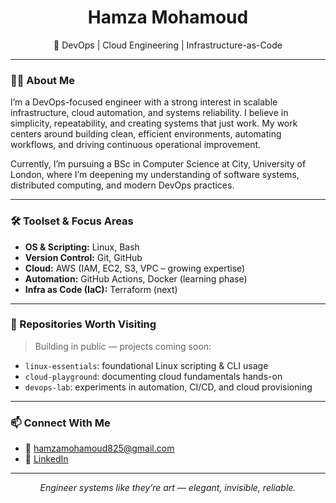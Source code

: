 <h1 align="center">Hamza Mohamoud</h1>
<p align="center">
  🚀 DevOps | Cloud Engineering | Infrastructure-as-Code
</p>

---

### 👨‍💻 About Me

I’m a DevOps-focused engineer with a strong interest in scalable infrastructure, cloud automation, and systems reliability. I believe in simplicity, repeatability, and creating systems that just work. My work centers around building clean, efficient environments, automating workflows, and driving continuous operational improvement.

Currently, I’m pursuing a BSc in Computer Science at City, University of London, where I’m deepening my understanding of software systems, distributed computing, and modern DevOps practices.

---

### 🛠️ Toolset & Focus Areas

- **OS & Scripting:** Linux, Bash
- **Version Control:** Git, GitHub
- **Cloud:** AWS (IAM, EC2, S3, VPC – growing expertise)
- **Automation:** GitHub Actions, Docker (learning phase)
- **Infra as Code (IaC):** Terraform (next)

---

### 📁 Repositories Worth Visiting

> Building in public — projects coming soon:

- `linux-essentials`: foundational Linux scripting & CLI usage  
- `cloud-playground`: documenting cloud fundamentals hands-on  
- `devops-lab`: experiments in automation, CI/CD, and cloud provisioning  

---

### 📫 Connect With Me

- 📧 hamzamohamoud825@gmail.com  
- 🔗 [LinkedIn](https://www.linkedin.com/in/hamzamohamoud/)  

---

<p align="center"><em>
Engineer systems like they’re art — elegant, invisible, reliable.
</em></p>
